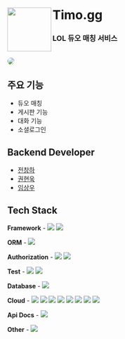 # Timo.gg <img src="https://github.com/user-attachments/assets/90416e02-b116-426a-8d7e-aedb8e6d29e0" align="left" width="100"></a>
### LOL 듀오 매칭 서비스 
<br>

<img src="attachment:d111e4a0-265e-4404-872e-fb92c9f137c3:df8233f4-5b6d-4d1f-96af-e7f388adef14.png" style="border-radius: 15px;">

## 주요 기능
- 듀오 매칭 
- 게시판 기능 
- 대화 기능
- 소셜로그인

## Backend Developer
- <a href="https://github.com/Changha-dev">전창하</a>
- <a href="https://github.com/woogie01">권현욱</a>
- <a href="https://github.com/louis5103">임상우</a>


## Tech Stack
**Framework** - <img src="https://img.shields.io/badge/Spring Boot-6DB33F?style=for-the-social&logo=Spring Boot&logoColor=white">  <img src="https://img.shields.io/badge/Gradle-02303A?style=for-the-social&logo=Gradle&logoColor=white">

**ORM** - <img src="https://img.shields.io/badge/Spring Data JPA-6DB33F?style=for-the-social&logo=Databricks&logoColor=white">

**Authorization** - <img src="https://img.shields.io/badge/Spring Security-6DB33F?style=for-the-social&logo=springsecurity&logoColor=white">  <img src="https://img.shields.io/badge/JWT-000000?style=for-the-social&logo=JSON Web Tokens&logoColor=white">

**Test** - <img src="https://img.shields.io/badge/JUnit5-25A162?style=for-the-sociak&logo=junit5&logoColor=white"> <img src="https://img.shields.io/badge/Mockito-83a44d?style=for-the-sociak&logo=Mockito&logoColor=white">

**Database** - <img src="https://img.shields.io/badge/M-003545?style=for-the-social&logo=MariaDB&logoColor=white"> 

**Cloud** - <img src ="https://img.shields.io/badge/AWS EC2-FF9900?style=for-the-social&logo=amazonec2&logoColor=white">  <img src ="https://img.shields.io/badge/AWS S3-569A31?style=for-the-social&logo=amazons3&logoColor=white">  <img src="https://img.shields.io/badge/AWS RDS-527FFF?style=for-the-social&logo=amazonrds&logoColor=white">
<img src="https://img.shields.io/badge/Code Deploy-569A31?style=for-the-social&logo=amazonaws&logoColor=white">  <img src="https://img.shields.io/badge/ECR-FF9900?style=for-the-social&logo=amazonaws&logoColor=white">  <img src="https://img.shields.io/badge/Route 53-8C4FFF?style=for-the-social&logo=Amazon Route 53&logoColor=white">  <img src="https://img.shields.io/badge/Docker-2496ED?style=for-the-social&logo=Docker&logoColor=white">  <img src="https://img.shields.io/badge/Docker compose-2496ED?style=for-the-social&logo=docker-compose&logoColor=white">

**Api Docs** - <img src="https://img.shields.io/badge/Postman-85EA2D?style=for-the-social&logo=postman&logoColor=white">

**Other** - <img src="https://img.shields.io/badge/Socket.io-010101?style=for-the-social&logo=Socket.io&logoColor=white"> 
